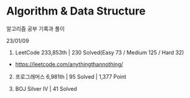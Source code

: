 # Algorithm & Data Structure

알고리즘 공부 기록과 풀이

23/01/09

1. LeetCode 233,853th | 230 Solved(Easy 73 / Medium 125 / Hard 32)
- https://leetcode.com/anythingthannothing/

2. 프로그래머스 6,981th | 95 Solved | 1,377 Point

3. BOJ Silver IV | 41 Solved